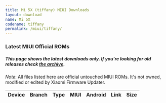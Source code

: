 ```yaml
---
title: Mi 5X (tiffany) MIUI Downloads
layout: download
name: Mi 5X
codename: tiffany
permalink: /miui/tiffany/
---
```

### Latest MIUI Official ROMs
##### This page shows the latest downloads only. If you're looking for old releases check [the archive](/archive/miui/tiffany/).
*Note*: All files listed here are official untouched MIUI ROMs. It's not owned, modified or edited by Xiaomi Firmware Updater.

<div class="table-responsive-md" id="table-wrapper">
<table id="miui" class="display dt-responsive compact table table-striped table-hover table-sm">
    <thead class="thead-dark">
        <tr>
            <th>Device</th>
            <th>Branch</th>
            <th>Type</th>
            <th>MIUI</th>
            <th>Android</th>
            <th>Link</th>
            <th>Size</th>
        </tr>
    </thead>
    <script>loadMiuiDownloads('tiffany')</script>
</table>
</div>

